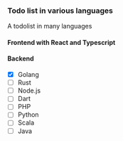 ### Todo list in various languages

A todolist in many languages

#### Frontend with React and Typescript

#### Backend

- [x] Golang
- [ ] Rust
- [ ] Node.js
- [ ] Dart
- [ ] PHP
- [ ] Python
- [ ] Scala
- [ ] Java
